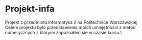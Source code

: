 # Projekt-infa
Projekt z przedmiotu Informatyka 2 na Politechnice Warszawskiej\
Celem projektu było przedstawienia moich umiejętności z metod numerycznych z którymi zapoznałem sie w czasie kursu.\
